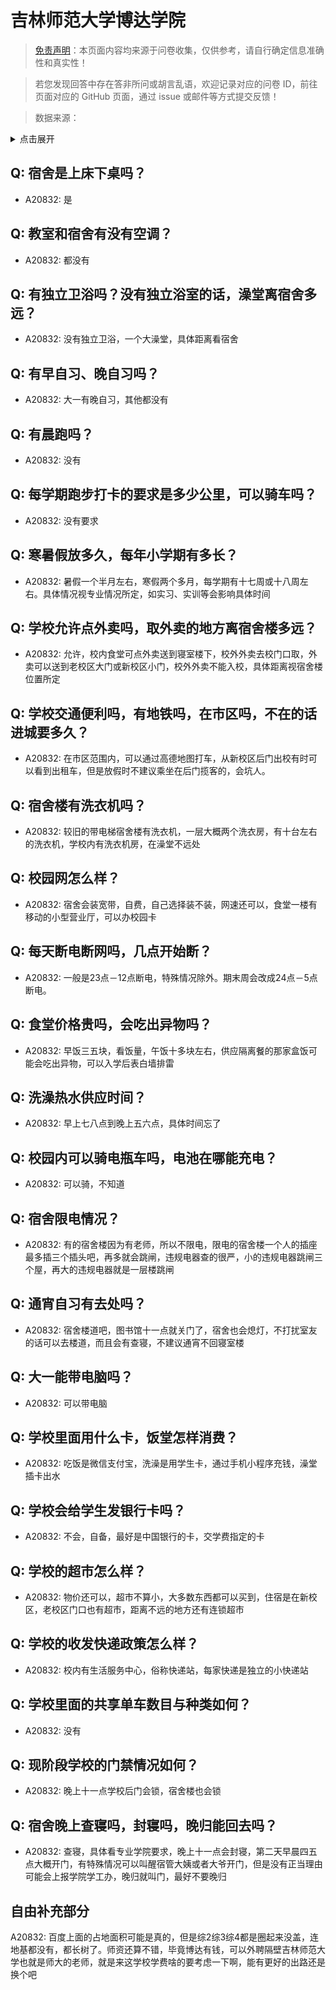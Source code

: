# 吉林师范大学博达学院

> [免责声明](https://colleges.chat/#_3)：本页面内容均来源于问卷收集，仅供参考，请自行确定信息准确性和真实性！

> 若您发现回答中存在答非所问或胡言乱语，欢迎记录对应的问卷 ID，前往页面对应的 GitHub 页面，通过 issue 或邮件等方式提交反馈！

> 数据来源：

<details><summary>点击展开</summary>
<ul>
<li>A20832: 匿名 (2023 年 08 月)</li>
</ul>
</details>

## Q: 宿舍是上床下桌吗？

- A20832: 是

## Q: 教室和宿舍有没有空调？

- A20832: 都没有

## Q: 有独立卫浴吗？没有独立浴室的话，澡堂离宿舍多远？

- A20832: 没有独立卫浴，一个大澡堂，具体距离看宿舍

## Q: 有早自习、晚自习吗？

- A20832: 大一有晚自习，其他都没有

## Q: 有晨跑吗？

- A20832: 没有

## Q: 每学期跑步打卡的要求是多少公里，可以骑车吗？

- A20832: 没有要求

## Q: 寒暑假放多久，每年小学期有多长？

- A20832: 暑假一个半月左右，寒假两个多月，每学期有十七周或十八周左右。具体情况视专业情况所定，如实习、实训等会影响具体时间

## Q: 学校允许点外卖吗，取外卖的地方离宿舍楼多远？

- A20832: 允许，校内食堂可点外卖送到寝室楼下，校外外卖去校门口取，外卖可以送到老校区大门或新校区小门，校外外卖不能入校，具体距离视宿舍楼位置所定

## Q: 学校交通便利吗，有地铁吗，在市区吗，不在的话进城要多久？

- A20832: 在市区范围内，可以通过高德地图打车，从新校区后门出校有时可以看到出租车，但是放假时不建议乘坐在后门揽客的，会坑人。

## Q: 宿舍楼有洗衣机吗？

- A20832: 较旧的带电梯宿舍楼有洗衣机，一层大概两个洗衣房，有十台左右的洗衣机，学校内有洗衣机房，在澡堂不远处

## Q: 校园网怎么样？

- A20832: 宿舍会装宽带，自费，自己选择装不装，网速还可以，食堂一楼有移动的小型营业厅，可以办校园卡

## Q: 每天断电断网吗，几点开始断？

- A20832: 一般是23点－12点断电，特殊情况除外。期末周会改成24点－5点断电。

## Q: 食堂价格贵吗，会吃出异物吗？

- A20832: 早饭三五块，看饭量，午饭十多块左右，供应隔离餐的那家盒饭可能会吃出异物，可以入学后表白墙排雷

## Q: 洗澡热水供应时间？

- A20832: 早上七八点到晚上五六点，具体时间忘了

## Q: 校园内可以骑电瓶车吗，电池在哪能充电？

- A20832: 可以骑，不知道

## Q: 宿舍限电情况？

- A20832: 有的宿舍楼因为有老师，所以不限电，限电的宿舍楼一个人的插座最多插三个插头吧，再多就会跳闸，违规电器查的很严，小的违规电器跳闸三个屋，再大的违规电器就是一层楼跳闸

## Q: 通宵自习有去处吗？

- A20832: 宿舍楼道吧，图书馆十一点就关门了，宿舍也会熄灯，不打扰室友的话可以去楼道，而且会有查寝，不建议通宵不回寝室楼

## Q: 大一能带电脑吗？

- A20832: 可以带电脑

## Q: 学校里面用什么卡，饭堂怎样消费？

- A20832: 吃饭是微信支付宝，洗澡是用学生卡，通过手机小程序充钱，澡堂插卡出水

## Q: 学校会给学生发银行卡吗？

- A20832: 不会，自备，最好是中国银行的卡，交学费指定的卡

## Q: 学校的超市怎么样？

- A20832: 物价还可以，超市不算小，大多数东西都可以买到，住宿是在新校区，老校区门口也有超市，距离不远的地方还有连锁超市

## Q: 学校的收发快递政策怎么样？

- A20832: 校内有生活服务中心，俗称快递站，每家快递是独立的小快递站

## Q: 学校里面的共享单车数目与种类如何？

- A20832: 没有

## Q: 现阶段学校的门禁情况如何？

- A20832: 晚上十一点学校后门会锁，宿舍楼也会锁

## Q: 宿舍晚上查寝吗，封寝吗，晚归能回去吗？

- A20832: 查寝，具体看专业学院要求，晚上十一点会封寝，第二天早晨四五点大概开门，有特殊情况可以叫醒宿管大姨或者大爷开门，但是没有正当理由可能会上报学院学工办，晚归就叫门，最好不要晚归

## 自由补充部分

A20832: 百度上面的占地面积可能是真的，但是综2综3综4都是圈起来没盖，连地基都没有，都长树了。师资还算不错，毕竟博达有钱，可以外聘隔壁吉林师范大学也就是师大的老师，就是来这学校学费啥的要考虑一下啊，能有更好的出路还是换个吧